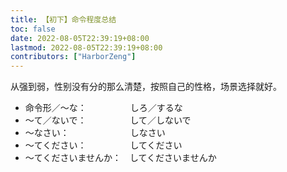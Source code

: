 ```yaml
---
title: 【初下】命令程度总结
toc: false
date: 2022-08-05T22:39:19+08:00
lastmod: 2022-08-05T22:39:19+08:00
contributors: ["HarborZeng"]
---
```


从强到弱，性别没有分的那么清楚，按照自己的性格，场景选择就好。

- 命令形／～な：　　　　　しろ／するな
- ～て／ないで：　　　　　して／しないで
- ～なさい：　　　　　　　しなさい
- ～てください：　　　　　してください
- ～てくださいませんか：　してくださいませんか

